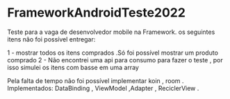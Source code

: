 # FrameworkAndroidTeste2022

Teste para a vaga de desenvolvedor mobile na Framework.
os seguintes itens não foi possível entregar:

1 - mostrar todos os itens comprados .Só foi possível mostrar um produto comprado
2 - Não encontrei uma api para consumo para fazer o teste , por isso simulei os itens com basse em uma array

Pela falta de tempo não foi possível implementar koin , room .
Implementados: DataBinding , ViewModel ,Adapter , ReciclerView .
